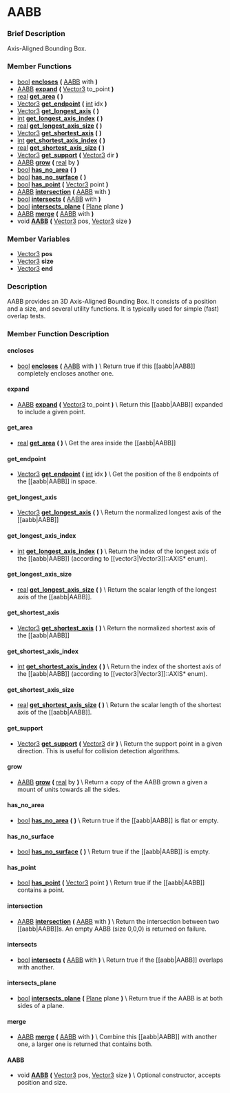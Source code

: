 #  AABB  

###  Brief Description  
Axis-Aligned Bounding Box.

###  Member Functions 
  * [bool](class_bool)  **[encloses](#encloses)**  **(** [AABB](class_aabb) with  **)**
  * [AABB](class_aabb)  **[expand](#expand)**  **(** [Vector3](class_vector3) to_point  **)**
  * [real](class_real)  **[get_area](#get_area)**  **(** **)**
  * [Vector3](class_vector3)  **[get_endpoint](#get_endpoint)**  **(** [int](class_int) idx  **)**
  * [Vector3](class_vector3)  **[get_longest_axis](#get_longest_axis)**  **(** **)**
  * [int](class_int)  **[get_longest_axis_index](#get_longest_axis_index)**  **(** **)**
  * [real](class_real)  **[get_longest_axis_size](#get_longest_axis_size)**  **(** **)**
  * [Vector3](class_vector3)  **[get_shortest_axis](#get_shortest_axis)**  **(** **)**
  * [int](class_int)  **[get_shortest_axis_index](#get_shortest_axis_index)**  **(** **)**
  * [real](class_real)  **[get_shortest_axis_size](#get_shortest_axis_size)**  **(** **)**
  * [Vector3](class_vector3)  **[get_support](#get_support)**  **(** [Vector3](class_vector3) dir  **)**
  * [AABB](class_aabb)  **[grow](#grow)**  **(** [real](class_real) by  **)**
  * [bool](class_bool)  **[has_no_area](#has_no_area)**  **(** **)**
  * [bool](class_bool)  **[has_no_surface](#has_no_surface)**  **(** **)**
  * [bool](class_bool)  **[has_point](#has_point)**  **(** [Vector3](class_vector3) point  **)**
  * [AABB](class_aabb)  **[intersection](#intersection)**  **(** [AABB](class_aabb) with  **)**
  * [bool](class_bool)  **[intersects](#intersects)**  **(** [AABB](class_aabb) with  **)**
  * [bool](class_bool)  **[intersects_plane](#intersects_plane)**  **(** [Plane](class_plane) plane  **)**
  * [AABB](class_aabb)  **[merge](#merge)**  **(** [AABB](class_aabb) with  **)**
  * void  **[AABB](#AABB)**  **(** [Vector3](class_vector3) pos, [Vector3](class_vector3) size  **)**

###  Member Variables  
  * [Vector3](class_vector3) **pos**
  * [Vector3](class_vector3) **size**
  * [Vector3](class_vector3) **end**

###  Description  
AABB provides an 3D Axis-Aligned Bounding Box. It consists of a
	position and a size, and several utility functions. It is typically
	used for simple (fast) overlap tests.

###  Member Function Description  

#### <a name="encloses">encloses</a>
  * [bool](class_bool)  **[encloses](#encloses)**  **(** [AABB](class_aabb) with  **)**
\\
Return true if this [[aabb|AABB]] completely encloses another
			one.

#### <a name="expand">expand</a>
  * [AABB](class_aabb)  **[expand](#expand)**  **(** [Vector3](class_vector3) to_point  **)**
\\
Return this [[aabb|AABB]] expanded to include a given
			point.

#### <a name="get_area">get_area</a>
  * [real](class_real)  **[get_area](#get_area)**  **(** **)**
\\
Get the area inside the [[aabb|AABB]]

#### <a name="get_endpoint">get_endpoint</a>
  * [Vector3](class_vector3)  **[get_endpoint](#get_endpoint)**  **(** [int](class_int) idx  **)**
\\
Get the position of the 8 endpoints of the [[aabb|AABB]] in space.

#### <a name="get_longest_axis">get_longest_axis</a>
  * [Vector3](class_vector3)  **[get_longest_axis](#get_longest_axis)**  **(** **)**
\\
Return the normalized longest axis of the [[aabb|AABB]]

#### <a name="get_longest_axis_index">get_longest_axis_index</a>
  * [int](class_int)  **[get_longest_axis_index](#get_longest_axis_index)**  **(** **)**
\\
Return the index of the longest axis of the [[aabb|AABB]]
			(according to [[vector3|Vector3]]::AXIS* enum).

#### <a name="get_longest_axis_size">get_longest_axis_size</a>
  * [real](class_real)  **[get_longest_axis_size](#get_longest_axis_size)**  **(** **)**
\\
Return the scalar length of the longest axis of the
			[[aabb|AABB]].

#### <a name="get_shortest_axis">get_shortest_axis</a>
  * [Vector3](class_vector3)  **[get_shortest_axis](#get_shortest_axis)**  **(** **)**
\\
Return the normalized shortest axis of the [[aabb|AABB]]

#### <a name="get_shortest_axis_index">get_shortest_axis_index</a>
  * [int](class_int)  **[get_shortest_axis_index](#get_shortest_axis_index)**  **(** **)**
\\
Return the index of the shortest axis of the [[aabb|AABB]]
			(according to [[vector3|Vector3]]::AXIS* enum).

#### <a name="get_shortest_axis_size">get_shortest_axis_size</a>
  * [real](class_real)  **[get_shortest_axis_size](#get_shortest_axis_size)**  **(** **)**
\\
Return the scalar length of the shortest axis of the
			[[aabb|AABB]].

#### <a name="get_support">get_support</a>
  * [Vector3](class_vector3)  **[get_support](#get_support)**  **(** [Vector3](class_vector3) dir  **)**
\\
Return the support point in a given direction. This
			is useful for collision detection algorithms.

#### <a name="grow">grow</a>
  * [AABB](class_aabb)  **[grow](#grow)**  **(** [real](class_real) by  **)**
\\
Return a copy of the AABB grown a given a mount of
			units towards all the sides.

#### <a name="has_no_area">has_no_area</a>
  * [bool](class_bool)  **[has_no_area](#has_no_area)**  **(** **)**
\\
Return true if the [[aabb|AABB]] is flat or empty.

#### <a name="has_no_surface">has_no_surface</a>
  * [bool](class_bool)  **[has_no_surface](#has_no_surface)**  **(** **)**
\\
Return true if the [[aabb|AABB]] is empty.

#### <a name="has_point">has_point</a>
  * [bool](class_bool)  **[has_point](#has_point)**  **(** [Vector3](class_vector3) point  **)**
\\
Return true if the [[aabb|AABB]] contains a point.

#### <a name="intersection">intersection</a>
  * [AABB](class_aabb)  **[intersection](#intersection)**  **(** [AABB](class_aabb) with  **)**
\\
Return the intersection between two [[aabb|AABB]]s. An
			empty AABB (size 0,0,0) is returned on failure.

#### <a name="intersects">intersects</a>
  * [bool](class_bool)  **[intersects](#intersects)**  **(** [AABB](class_aabb) with  **)**
\\
Return true if the [[aabb|AABB]] overlaps with another.

#### <a name="intersects_plane">intersects_plane</a>
  * [bool](class_bool)  **[intersects_plane](#intersects_plane)**  **(** [Plane](class_plane) plane  **)**
\\
Return true if the AABB is at both sides of a plane.

#### <a name="merge">merge</a>
  * [AABB](class_aabb)  **[merge](#merge)**  **(** [AABB](class_aabb) with  **)**
\\
Combine this [[aabb|AABB]] with another one, a larger one
			is returned that contains both.

#### <a name="AABB">AABB</a>
  * void  **[AABB](#AABB)**  **(** [Vector3](class_vector3) pos, [Vector3](class_vector3) size  **)**
\\
Optional constructor, accepts position and size.
